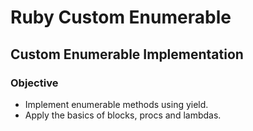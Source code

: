 # Ruby Custom Enumerable
## Custom Enumerable Implementation
### Objective
- Implement enumerable methods using yield.
- Apply the basics of blocks, procs and lambdas.
